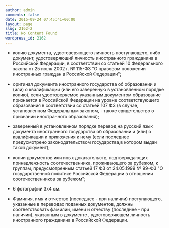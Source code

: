 ```yaml
---
author: admin
comments: false
date: 2015-09-24 07:45:41+00:00
layout: page
slug: 2162-2
title: No Content Found
wordpress_id: 2162
---
```



	
  * копию документа, удостоверяющего личность поступающего, либо документ, удостоверяющий личность иностранного гражданина в Российской Федерации, в соответствии со статьей 10 Федерального закона от 25 июля 2002 г. № 115-ФЗ "О правовом положении иностранных граждан в Российской Федерации";

	
  * оригинал документа иностранного государства об образовании и (или) о квалификации (или его заверенную в установленном порядке копию), если удостоверяемое указанным документом образование признается в Российской Федерации на уровне соответствующего образования в соответствии со статьей 107 ФЗ (в случае, установленном Федеральным законом, - также свидетельство о признании иностранного образования);

	
  * заверенный в установленном порядке перевод на русский язык документа иностранного государства об образовании и (или) о квалификации и приложения к нему (если последнее предусмотрено законодательством государства,в котором выдан такой документ);

	
  * копии документов или иных доказательств, подтверждающих принадлежность соотечественника, проживающего за рубежом, к группам, предусмотренным статьей 17 ФЗ от 24.05.1999 № 99-ФЗ "О государственной политике Российской Федерации в отношении соотечественников за рубежом";

	
  * 6 фотографий 3х4 см.

	
  * Фамилия, имя и отчество (последнее - при наличии) поступающего, указанные в переводах поданных документов, должны соответствовать фамилии, имени и отчеству (последнее - при наличии), указанным в документе , удостоверяющем личность иностранного гражданина в Российской Федерации.


